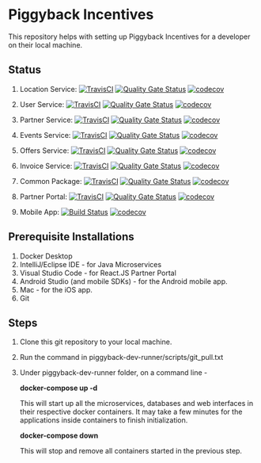 # Piggyback Incentives

This repository helps with setting up Piggyback Incentives for a developer on their local machine.

## Status

1. Location Service: [![TravisCI](https://travis-ci.org/piggy1-mvn/piggyback-location.svg?branch=master)](https://travis-ci.org/piggy1-mvn/piggyback-location.svg?branch=master)
[![Quality Gate Status](https://sonarcloud.io/api/project_badges/measure?project=piggy1-mvn_piggyback-location&metric=alert_status)](https://sonarcloud.io/dashboard?id=piggy1-mvn_piggyback-location)
[![codecov](https://codecov.io/gh/piggy1-mvn/piggyback-location/branch/master/graph/badge.svg)](https://codecov.io/gh/piggy1-mvn/piggyback-location)

2. User Service: [![TravisCI](https://travis-ci.org/piggy1-mvn/piggyback-user.svg?branch=master)](https://travis-ci.org/piggy1-mvn/piggyback-user.svg?branch=master)
[![Quality Gate Status](https://sonarcloud.io/api/project_badges/measure?project=piggy1-mvn_piggyback-user&metric=alert_status)](https://sonarcloud.io/dashboard?id=piggy1-mvn_piggyback-user)
[![codecov](https://codecov.io/gh/piggy1-mvn/piggyback-user/branch/master/graph/badge.svg)](https://codecov.io/gh/piggy1-mvn/piggyback-user)

3. Partner Service: [![TravisCI](https://travis-ci.org/piggy1-mvn/piggyback-partner.svg?branch=master)](https://travis-ci.org/piggy1-mvn/piggyback-partner.svg?branch=master)
[![Quality Gate Status](https://sonarcloud.io/api/project_badges/measure?project=piggy1-mvn_piggyback-partner&metric=alert_status)](https://sonarcloud.io/dashboard?id=piggy1-mvn_piggyback-partner)
[![codecov](https://codecov.io/gh/piggy1-mvn/piggyback-partner/branch/master/graph/badge.svg)](https://codecov.io/gh/piggy1-mvn/piggyback-partner)

4. Events Service: [![TravisCI](https://travis-ci.org/piggy1-mvn/piggyback-events.svg?branch=master)](https://travis-ci.org/piggy1-mvn/piggyback-events.svg?branch=master)
[![Quality Gate Status](https://sonarcloud.io/api/project_badges/measure?project=piggy1-mvn_piggyback-events&metric=alert_status)](https://sonarcloud.io/dashboard?id=piggy1-mvn_piggyback-events)
[![codecov](https://codecov.io/gh/piggy1-mvn/piggyback-events/branch/master/graph/badge.svg)](https://codecov.io/gh/piggy1-mvn/piggyback-events)

5. Offers Service: [![TravisCI](https://travis-ci.org/piggy1-mvn/piggyback-offers.svg?branch=master)](https://travis-ci.org/piggy1-mvn/piggyback-offers.svg?branch=master)
[![Quality Gate Status](https://sonarcloud.io/api/project_badges/measure?project=piggy1-mvn_piggyback-offers&metric=alert_status)](https://sonarcloud.io/dashboard?id=piggy1-mvn_piggyback-offers)
[![codecov](https://codecov.io/gh/piggy1-mvn/piggyback-offers/branch/master/graph/badge.svg)](https://codecov.io/gh/piggy1-mvn/piggyback-offers)

6. Invoice Service: [![TravisCI](https://travis-ci.org/piggy1-mvn/piggyback-invoice.svg?branch=master)](https://travis-ci.org/piggy1-mvn/piggyback-invoice.svg?branch=master)
[![Quality Gate Status](https://sonarcloud.io/api/project_badges/measure?project=piggy1-mvn_piggyback-invoice&metric=alert_status)](https://sonarcloud.io/dashboard?id=piggy1-mvn_piggyback-invoice)
[![codecov](https://codecov.io/gh/piggy1-mvn/piggyback-invoice/branch/master/graph/badge.svg)](https://codecov.io/gh/piggy1-mvn/piggyback-invoice)

7. Common Package: [![TravisCI](https://travis-ci.org/piggy1-mvn/piggyback-common.svg?branch=master)](https://travis-ci.org/piggy1-mvn/piggyback-common.svg?branch=master)
[![Quality Gate Status](https://sonarcloud.io/api/project_badges/measure?project=piggy1-mvn_piggyback-common&metric=alert_status)](https://sonarcloud.io/dashboard?id=piggy1-mvn_piggyback-common)
[![codecov](https://codecov.io/gh/piggy1-mvn/piggyback-common/branch/master/graph/badge.svg)](https://codecov.io/gh/piggy1-mvn/piggyback-common)

8. Partner Portal: [![TravisCI](https://travis-ci.org/piggy1-mvn/piggyback-portal.svg?branch=master)](https://travis-ci.org/piggy1-mvn/piggyback-portal.svg?branch=master)
[![Quality Gate Status](https://sonarcloud.io/api/project_badges/measure?project=piggy1-mvn_piggyback-portal&metric=alert_status)](https://sonarcloud.io/dashboard?id=piggy1-mvn_piggyback-portal)
[![codecov](https://codecov.io/gh/piggy1-mvn/piggyback-portal/branch/master/graph/badge.svg)](https://codecov.io/gh/piggy1-mvn/piggyback-portal)

9. Mobile App: [![Build Status](https://app.bitrise.io/app/5ffc8237993c6c8a/status.svg?token=fbt5d_Jy0ILe-EfivQF0kA)](https://app.bitrise.io/app/5ffc8237993c6c8a)
[![codecov](https://codecov.io/gh/piggy1-mvn/piggyback-mobile/branch/master/graph/badge.svg)](https://codecov.io/gh/piggy1-mvn/piggyback-mobile)

## Prerequisite Installations

1. Docker Desktop
2. IntelliJ/Eclipse IDE - for Java Microservices
3. Visual Studio Code - for React.JS Partner Portal
4. Android Studio (and mobile SDKs) - for the Android mobile app.
5. Mac - for the iOS app.
6. Git

## Steps

1. Clone this git repository to your local machine.
2. Run the command in piggyback-dev-runner/scripts/git_pull.txt
2. Under piggyback-dev-runner folder, on a command line -

	**docker-compose up -d**
	
	This will start up all the microservices, databases and web interfaces in their respective docker containers. It may take a few minutes for the applications inside containers to finish initialization.

	**docker-compose down**
	
	This will stop and remove all containers started in the previous step.
